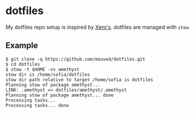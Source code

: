 # dotfiles
My dotfiles repo setup is inspired by [Xero's](https://github.com/xero/dotfiles).
dotfiles are managed with `stow`.

## Example
```
$ git clone -q https://github.com/mauved/dotfiles.git
$ cd dotfiles
$ stow -t $HOME -vv amethyst
stow dir is /home/sofia/dotfiles
stow dir path relative to target /home/sofia is dotfiles
Planning stow of package amethyst...
LINK: .amethyst => dotfiles/amethyst/.amethyst
Planning stow of package amethyst... done
Processing tasks...
Processing tasks... done
```

